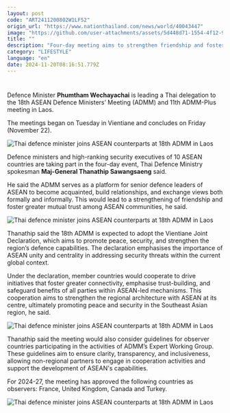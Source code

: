```yaml
---
layout: post
code: "ART2411200802W1LFS2"
origin_url: "https://www.nationthailand.com/news/world/40043447"
image: "https://github.com/user-attachments/assets/5d448d71-1554-4f12-9360-464dcec58f49"
title: ""
description: "Four-day meeting aims to strengthen friendship and foster greater mutual trust among ASEAN members"
category: "LIFESTYLE"
language: "en"
date: 2024-11-20T08:16:51.779Z
---
```


# 









Defence Minister **Phumtham Wechayachai** is leading a Thai delegation to the 18th ASEAN Defence Ministers’ Meeting (ADMM) and 11th ADMM-Plus meeting in Laos.

The meetings began on Tuesday in Vientiane and concludes on Friday (November 22).

  ![Thai defence minister joins ASEAN counterparts at 18th ADMM in Laos](https://github.com/user-attachments/assets/d222ee59-fadf-4db7-8816-cf067ff45fb2)

Defence ministers and high-ranking security executives of 10 ASEAN countries are taking part in the four-day event, Thai Defence Ministry spokesman **Maj-General Thanathip Sawangsaeng** said.

He said the ADMM serves as a platform for senior defence leaders of ASEAN to become acquainted, build relationships, and exchange views both formally and informally. This would lead to a strengthening of friendship and foster greater mutual trust among ASEAN communities, he said.

  ![Thai defence minister joins ASEAN counterparts at 18th ADMM in Laos](https://github.com/user-attachments/assets/030fe3bd-d6a0-4202-8efa-4aeec44ea56b)

Thanathip said the 18th ADMM is expected to adopt the Vientiane Joint Declaration, which aims to promote peace, security, and strengthen the region’s defence capabilities. The declaration emphasises the importance of ASEAN unity and centrality in addressing security threats within the current global context.

Under the declaration, member countries would cooperate to drive initiatives that foster greater connectivity, emphasise trust-building, and safeguard benefits of all parties within ASEAN-led mechanisms. This cooperation aims to strengthen the regional architecture with ASEAN at its centre, ultimately promoting peace and security in the Southeast Asian region, he said.

  ![Thai defence minister joins ASEAN counterparts at 18th ADMM in Laos](https://media.nationthailand.com/uploads/images/contents/w1024/2024/11/tKY4dTzwLICYhG9uJ3cn.webp?x-image-process=style/lg-webp)

Thanathip said the meeting would also consider guidelines for observer countries participating in the activities of ADMM’s Expert Working Group. These guidelines aim to ensure clarity, transparency, and inclusiveness, allowing non-regional partners to engage in cooperation activities and support the development of ASEAN's capabilities.

For 2024-27, the meeting has approved the following countries as observers: France, United Kingdom, Canada and Turkey.

  ![Thai defence minister joins ASEAN counterparts at 18th ADMM in Laos](https://media.nationthailand.com/uploads/images/contents/w1024/2024/11/qVvaQAc9EaUyYRp4NMjk.webp?x-image-process=style/lg-webp)